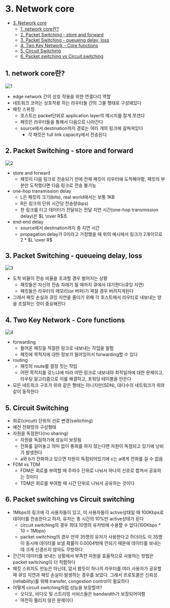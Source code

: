 # 3. Network core

<!--ts-->

- [3. Network core](#3-network-core)
  - [1. network core란?](#1-network-core란)
  - [2. Packet Switching - store and forward](#2-packet-switching---store-and-forward)
  - [3. Packet Switching - queueing delay, loss](#3-packet-switching---queueing-delay-loss)
  - [4. Two Key Network - Core functions](#4-two-key-network---core-functions)
  - [5. Circuit Switching](#5-circuit-switching)
  - [6. Packet switching vs Circuit switching](#6-packet-switching-vs-circuit-switching)

<!-- Created by https://github.com/ekalinin/github-markdown-toc -->
<!-- Added by: sungminyou, at: 2022년 7월  2일 토요일 01시 45분 03초 KST -->

<!--te-->

## 1. network core란?

![1](https://user-images.githubusercontent.com/48282185/176936969-5b34f3da-7608-4ddc-b724-c323996491fe.png)

- edge network 간의 상호 작용을 위한 연결다리 역할
- 네트워크 코어는 상호작용 하는 라우터들 간의 그물 형태로 구성돼있다
- 패킷 스위칭
  - 호스트는 packet단위로 application layer의 메시지를 잘게 쪼갠다
  - 패킷은 라우터들을 통해서 다음으로 나아간다
  - source에서 destination까지 경로는 여러 개의 링크에 걸쳐져있다
    - 각 패킷은 full link capacity에서 전송된다

## 2. Packet Switching - store and forward

![2](https://user-images.githubusercontent.com/48282185/176936965-0f1545b5-ac60-403f-8da9-8c113ddbcb50.png)

- store and forward
  - 패킷이 다음 링크로 전송되기 전에 전체 패킷이 라우터에 도착해야함, 패킷의 부분만 도착했다면 다음 링크로 전송 불가능
- one-hop transmission delay
  - L은 패킷의 크기(bits), real world에서는 보통 1KB
  - R은 링크의 단위 시간당 전송량(bps)
  - 한 링크를 타고 데이터가 전달되는 전달 지연 시간(one-hop transmission delay)은 $L \over R$초
- end-end delay
  - source에서 destination까지 총 지연 시간
  - propagation delay가 0이라고 가정했을 때 위의 예시에서 링크가 2개이므로 2 \* $L \over R$

## 3. Packet Switching - queueing delay, loss

![3](https://user-images.githubusercontent.com/48282185/176936948-934769c9-9711-45ee-a1d5-0adc2b5cb2b5.png)

- 도착 비율이 전송 비율을 초과할 경우 벌어지는 상황
  - 패킷들은 자신의 전송 차례가 될 때까지 큐에서 대기한다(큐잉 지연)
  - 패킷들은 라우터의 메모리(or 버퍼)가 꽉찰 경우 버려지게된다
- 그래서 패킷 손실과 큐잉 지연을 줄이기 위해 각 호스트에서 라우터로 내보내는 양을 조절하는 것이 중요해진다

## 4. Two Key Network - Core functions

![4](https://user-images.githubusercontent.com/48282185/176936909-f1efe176-3725-4fc4-9558-323c6b2dd6e6.png)

- forwarding
  - 들어온 패킷을 적절한 링크로 내보내는 작업을 말함
  - 패킷에 목적지에 대한 정보가 들어있어서 forwarding할 수 있다
- routing
  - 패킷의 route를 결정 짓는 작업
  - 어떤 목적지를 갖느냐에 따라 어떤 링크로 내보내야 최적일까에 대한 문제이고, 라우팅 알고리즘으로 이를 해결하고, 포워딩 테이블을 만든다
- 모든 네트워크 구조가 위와 같은 형태는 아니지만(SDN), 대다수의 네트워크가 위와 같이 동작한다

## 5. Circuit Switching

- 회로(circuit) 단위의 선로 변경(switching)
- 예전 전화망의 구성형태
- 자원을 독점한다(no sharing)
  - 자원을 독점하기에 성능이 보장됨
  - 전화를 걸어놓고 의미 없이 통화를 하지 않는다면 자원이 독점되고 있기에 낭비가 발생한다
  - a와 b가 전화하고 있으면 자원이 독점되어있기에 c는 a에게 전화를 걸 수 없음
- FDM vs TDM
  - FDM은 회로를 부여할 때 주파수 단위로 나눠서 하나의 신호로 합쳐서 공유하는 것이다
  - TDM은 회로를 부여할 때 시간 단위로 나눠서 공유하는 것이다

## 6. Packet switching vs Circuit switching

- 1Mbps의 링크에 각 사용자들이 있고, 이 사용자들이 active상태일 때 100Kbps로 데이터를 전송한다고 하자, 유저는 총 시간의 10%만 active상태가 된다
  - circuit switching의 경우 최대 10명의 유저밖에 수용할 수 없다(100Kbps \* 10 = 1Mbps)
  - packet switching의 경우 만약 35명의 유저가 사용한다고 하더라도 이 35명이 동시에 데이터를 보낼 확률이 0.0004밖에 안되기 때문에 데이터를 보내는데 크게 신경쓰지 않아도 무방하다
- 간간히 데이터를 보내는 상황에서 부족한 자원을 효율적으로 사용하는 방법은 packet switching이 더 적합하다
- 패킷 스위치도 만능은 아닌데, 앞서 봤듯이 하나의 라우터를 여러 사용자가 공유할 때 큐잉 지연과 패킷 손실이 발생하는 경우를 보았다. 그래서 프로토콜은 신뢰성(reliability)를 위해 transfer, congestion control이 필요하다
- 어떻게 circuit switching처럼 성능을 보장할까?
  - 오디오, 비디오 및 스트리밍 서비스들은 bandwidth가 보장되어야함
  - 여전히 풀리지 않은 문제이다
